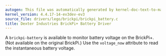 ```yaml
---
autogen: This file was automatically generated by kernel-doc-text-to-markdown.py
kernel_version: 4.4.17-14-ev3dev-ev3
source_file: drivers/lego/brickpi/brickpi_battery.c
title: Dexter Industries BrickPi+ Battery Driver
---
```


A `brickpi-battery` is available to monitor battery voltage on the BrickPi+.
(Not available on the original BrickPi.) Use the `voltage_now` attribute to
read the instantaneous battery voltage.

